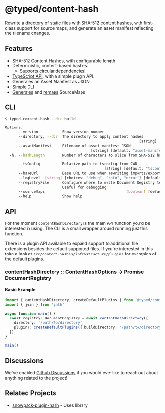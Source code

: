 # @typed/content-hash

Rewrite a directory of static files with SHA-512 content hashes, with first-class support for source maps, and generate an asset manifest reflecting the filename changes.

## Features 

- SHA-512 Content Hashes, with configurable length.
- Deterministic, content-based hashes.
  - Supports circular dependencies!
- [TypeScript API](#API), with a simple plugin API.
- Generates an Asset Manifest as JSON 
- Simple CLI
- [Generates](https://github.com/Rich-Harris/magic-string) and [remaps](https://github.com/ampproject/remapping) SourceMaps

## CLI

```sh
$ typed-content-hash --dir build

Options:
      --version           Show version number                          [boolean]
      --directory, --dir  The directory to apply content hashes
                                                             [string] [required]
      --assetManifest     Filename of asset manifest JSON
                                       [string] [default: "asset-manifest.json"]
  -h, --hashLength        Number of characters to slice from SHA-512 hash
                                                                        [number]
      --tsConfig          Relative path to tsconfig from CWD
                                             [string] [default: "tsconfig.json"]
      --baseUrl           Base URL to use when rewriting imports/exports[string]
      --logLevel  [string] [choices: "debug", "info", "error"] [default: "info"]
      --registryFile      Configure where to write Document Registry to JSON.
                          Useful for debugging                          [string]
      --sourceMaps                                     [boolean] [default: true]
      --help              Show help                                    [boolean]
```

## API 

For the moment `contentHashDirectory` is the main API function you'd be interested in using. The CLI is a small wrapper around running just this function. 

There is a plugin API available to expand support to additional file extensions besides the default supported files. If you're interested in this take a look at `src/content-hashes/infrastructure/plugins` for examples of
the default plugins.

### contentHashDirectory :: ContentHashOptions -> Promise DocumentRegistry

#### Basic Example

```typescript
import { contentHashDirectory, createDefaultPlugins } from '@typed/content-hash'
import { join } from 'path'

async function main() {
  const registry: DocumentRegistry = await contentHashDirectory({ 
    directory: '/path/to/directory', 
    plugins: createDefaultPlugins({ buildDirectory: '/path/to/directory' })  
  })
}

main()
```

## Discussions

We've enabled [Github Discussions](https://github.com/TylorS/typed-content-hash/discussions) if you would ever like to reach out about anything related to the project!


## Related Projects

- [snowpack-plugin-hash](https://github.com/TylorS/snowpack-plugin-hash) - Uses library